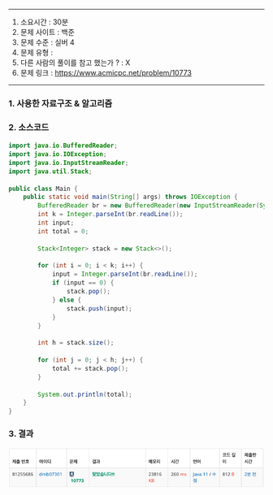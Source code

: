 
---

1. 소요시간 : 30분
2. 문제 사이트 : 백준
3. 문제 수준 : 실버 4
4. 문제 유형 : 
5. 다른 사람의 풀이를 참고 했는가 ? : X
6. 문제 링크 : https://www.acmicpc.net/problem/10773
---

### 1. 사용한 자료구조 & 알고리즘


### 2. 소스코드
```java
import java.io.BufferedReader;
import java.io.IOException;
import java.io.InputStreamReader;
import java.util.Stack;

public class Main {
    public static void main(String[] args) throws IOException {
        BufferedReader br = new BufferedReader(new InputStreamReader(System.in));
        int k = Integer.parseInt(br.readLine());
        int input;
        int total = 0;

        Stack<Integer> stack = new Stack<>();

        for (int i = 0; i < k; i++) {
            input = Integer.parseInt(br.readLine());
            if (input == 0) {
                stack.pop();
            } else {
                stack.push(input);
            }
        }

        int h = stack.size();

        for (int j = 0; j < h; j++) {
            total += stack.pop();
        }

        System.out.println(total);
    }
}

```
### 3. 결과
![img_14.png](image%2Fimg_14.png)